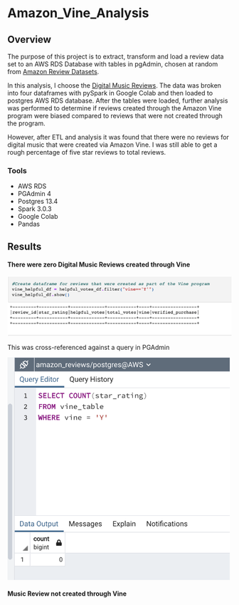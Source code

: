 # Amazon_Vine_Analysis

## Overview
The purpose of this project is to extract, transform and load a review data set to an AWS RDS Database with tables in pgAdmin, chosen at random from [Amazon Review Datasets](https://s3.amazonaws.com/amazon-reviews-pds/tsv/index.txt).

In this analysis, I choose the [Digital Music Reviews](https://s3.amazonaws.com/amazon-reviews-pds/tsv/amazon_reviews_us_Digital_Music_Purchase_v1_00.tsv.gz).  The data was broken into four dataframes with pySpark in Google Colab and then loaded to postgres AWS RDS database.  After the tables were loaded, further analysis was performed to determine if reviews created through the Amazon Vine program were biased compared to reviews that were not created through the program.  

However, after ETL and analysis it was found that there were no reviews for digital music that were created via Amazon Vine.  I was still able to get a rough percentage of five star reviews to total reviews.

### Tools
- AWS RDS 
- PGAdmin 4
- Postgres 13.4
- Spark 3.0.3
- Google Colab
- Pandas

## Results

#### There were zero Digital Music Reviews created through Vine
![DataFrameVine](/Images/vine_df.png)

This was cross-referenced against a query in PGAdmin

<img src="https://github.com/NinaQuik/Amazon_Vine_Analysis/blob/main/Images/Vine_query.png" width="500" height="500">

#### Music Review not created through Vine
